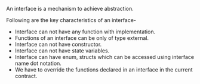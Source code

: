 An interface is a mechanism to achieve abstraction.

Following are the key characteristics of an interface-
* Interface can not have any function with implementation.
* Functions of an interface can be only of type external.
* Interface can not have constructor.
* Interface can not have state variables.
* Interface can have enum, structs which can be accessed using interface name dot notation.
* We have to override the functions declared in an interface in the current contract.
